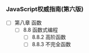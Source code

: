### JavaScript权威指南(第六版)
+ [ ] 第八章 函数
    + [ ] 8.8 函数式编程
        + [ ] 8.8.2 高阶函数
        + [ ] 8.8.3 不完全函数